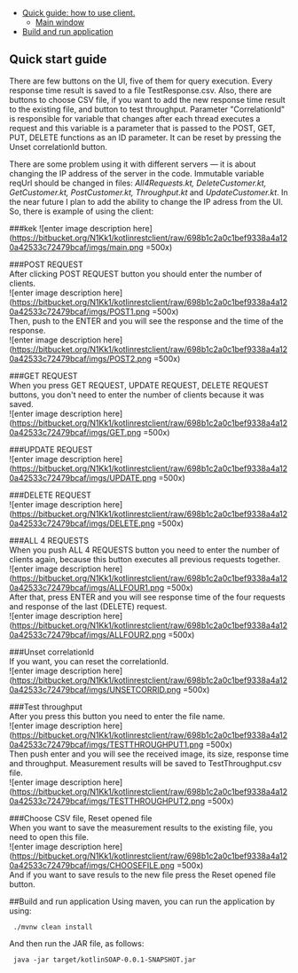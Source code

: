 ﻿- [Quick guide: how to use client.](#quickstartguide)
  * [Main window](#kek)
- [Build and run application](#buildandrunapplication)


## Quick start guide

There are few buttons on the UI, five of them for query execution. Every response time result is saved to a file TestResponse.csv.
Also, there are buttons to choose CSV file, if you want to add the new response time result to the existing file, and button to test throughput. 
Parameter "CorrelationId" is responsible for variable that changes after each thread executes a request and this variable is a parameter that is passed to the POST, GET, PUT, DELETE functions as an ID parameter. It can be reset by pressing the Unset correlationId button.

There are some problem using it with different servers — it is about changing the IP address of the server in the code. Immutable variable reqUrl should be changed in files: *All4Requests.kt, DeleteCustomer.kt, GetCustomer.kt, PostCustomer.kt, Throughput.kt* and *UpdateCustomer.kt*. In the near future I plan to add the ability to change the IP adress from the UI. 
So, there is example of using the client:

###kek 
 ![enter image description here](https://bitbucket.org/N1Kk1/kotlinrestclient/raw/698b1c2a0c1bef9338a4a120a42533c72479bcaf/imgs/main.png =500x)
 
###POST REQUEST  
 After clicking POST REQUEST button you should enter the number of clients.  
 ![enter image description here](https://bitbucket.org/N1Kk1/kotlinrestclient/raw/698b1c2a0c1bef9338a4a120a42533c72479bcaf/imgs/POST1.png =500x)  
 Then, push to the ENTER and you will see the response and the time of the response.  
 ![enter image description here](https://bitbucket.org/N1Kk1/kotlinrestclient/raw/698b1c2a0c1bef9338a4a120a42533c72479bcaf/imgs/POST2.png =500x)

###GET REQUEST   
 When you press GET REQUEST, UPDATE REQUEST, DELETE REQUEST buttons, you don't need to enter the number of clients because it was saved.  
 ![enter image description here](https://bitbucket.org/N1Kk1/kotlinrestclient/raw/698b1c2a0c1bef9338a4a120a42533c72479bcaf/imgs/GET.png =500x)

###UPDATE REQUEST  
 ![enter image description here](https://bitbucket.org/N1Kk1/kotlinrestclient/raw/698b1c2a0c1bef9338a4a120a42533c72479bcaf/imgs/UPDATE.png =500x)  

###DELETE REQUEST  
 ![enter image description here](https://bitbucket.org/N1Kk1/kotlinrestclient/raw/698b1c2a0c1bef9338a4a120a42533c72479bcaf/imgs/DELETE.png =500x)  

###ALL 4 REQUESTS  
 When you push ALL 4 REQUESTS button you need to enter the number of clients again, because this button executes all previous requests together.  
 ![enter image description here](https://bitbucket.org/N1Kk1/kotlinrestclient/raw/698b1c2a0c1bef9338a4a120a42533c72479bcaf/imgs/ALLFOUR1.png =500x)  
 After that, press ENTER and you will see response time of the four requests and response of the last (DELETE) request.  
 ![enter image description here](https://bitbucket.org/N1Kk1/kotlinrestclient/raw/698b1c2a0c1bef9338a4a120a42533c72479bcaf/imgs/ALLFOUR2.png =500x)  

###Unset correlationId  
 If you want, you can reset the correlationId.  
 ![enter image description here](https://bitbucket.org/N1Kk1/kotlinrestclient/raw/698b1c2a0c1bef9338a4a120a42533c72479bcaf/imgs/UNSETCORRID.png =500x)  

###Test throughput  
 After you press this button you need to enter the file name.  
 ![enter image description here](https://bitbucket.org/N1Kk1/kotlinrestclient/raw/698b1c2a0c1bef9338a4a120a42533c72479bcaf/imgs/TESTTHROUGHPUT1.png =500x)  
 Then push enter and you will see the received image, its size, response time and throughput. Measurement results will be saved to TestThroughput.csv file.  
 ![enter image description here](https://bitbucket.org/N1Kk1/kotlinrestclient/raw/698b1c2a0c1bef9338a4a120a42533c72479bcaf/imgs/TESTTHROUGHPUT2.png =500x)  
 
###Choose CSV file, Reset opened file  
 When you want to save the measurement results to the existing file, you need to open this file.  
 ![enter image description here](https://bitbucket.org/N1Kk1/kotlinrestclient/raw/698b1c2a0c1bef9338a4a120a42533c72479bcaf/imgs/CHOOSEFILE.png =500x)  
 And if you want to save resuls to the new file press the Reset opened file button.  
 
##Build and run application
 Using maven, you can run the application by using: 
     
     ./mvnw clean install
 And then run the JAR file, as follows:
     
     java -jar target/kotlinSOAP-0.0.1-SNAPSHOT.jar
                      

